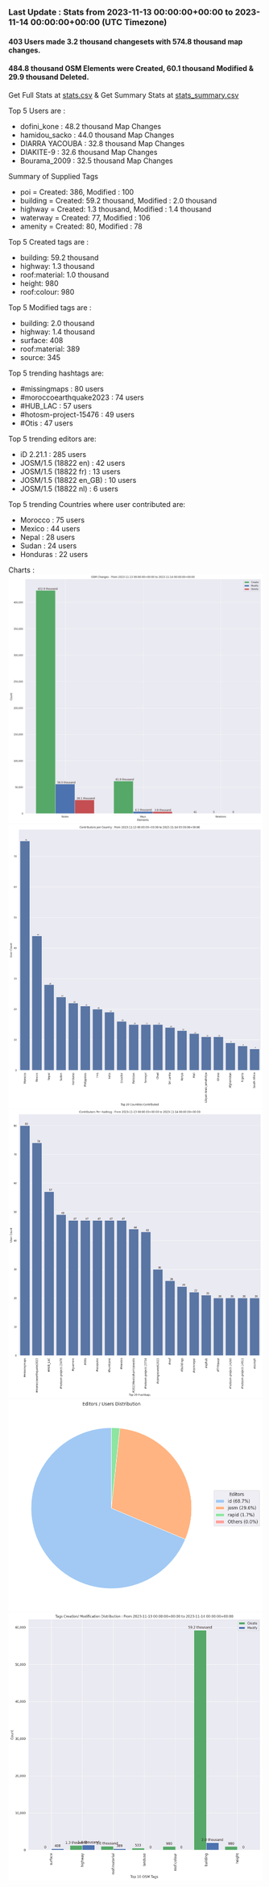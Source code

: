 ### Last Update : Stats from 2023-11-13 00:00:00+00:00 to 2023-11-14 00:00:00+00:00 (UTC Timezone)

#### 403 Users made 3.2 thousand changesets with 574.8 thousand map changes.
#### 484.8 thousand OSM Elements were Created, 60.1 thousand Modified & 29.9 thousand Deleted.
Get Full Stats at [stats.csv](/stats/hotosm/Daily/stats.csv)
 & Get Summary Stats at [stats_summary.csv](/stats/hotosm/Daily/stats_summary.csv)

Top 5 Users are : 
- dofini_kone : 48.2 thousand Map Changes
- hamidou_sacko : 44.0 thousand Map Changes
- DIARRA YACOUBA : 32.8 thousand Map Changes
- DIAKITE-9 : 32.6 thousand Map Changes
- Bourama_2009 : 32.5 thousand Map Changes

Summary of Supplied Tags
- poi = Created: 386, Modified : 100
- building = Created: 59.2 thousand, Modified : 2.0 thousand
- highway = Created: 1.3 thousand, Modified : 1.4 thousand
- waterway = Created: 77, Modified : 106
- amenity = Created: 80, Modified : 78


Top 5 Created tags are :
- building: 59.2 thousand
- highway: 1.3 thousand
- roof:material: 1.0 thousand
- height: 980
- roof:colour: 980


Top 5 Modified tags are :
- building: 2.0 thousand
- highway: 1.4 thousand
- surface: 408
- roof:material: 389
- source: 345


Top 5 trending hashtags are:
- #missingmaps : 80 users
- #moroccoearthquake2023 : 74 users
- #HUB_LAC : 57 users
- #hotosm-project-15476 : 49 users
- #Otis : 47 users


Top 5 trending editors are:
- iD 2.21.1 : 285 users
- JOSM/1.5 (18822 en) : 42 users
- JOSM/1.5 (18822 fr) : 13 users
- JOSM/1.5 (18822 en_GB) : 10 users
- JOSM/1.5 (18822 nl) : 6 users


Top 5 trending Countries where user contributed are:
- Morocco : 75 users
- Mexico : 44 users
- Nepal : 28 users
- Sudan : 24 users
- Honduras : 22 users


 Charts : 
![Alt text](./stats_osm_changes.png) 
![Alt text](./stats_users_per_country.png) 
![Alt text](./stats_users_per_hashtag.png) 
![Alt text](./stats_editors_pie_chart.png) 
![Alt text](./stats_tags.png) 
